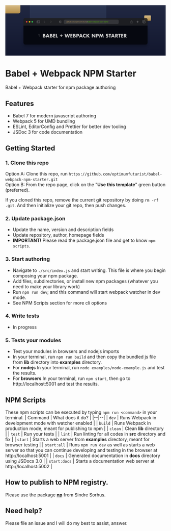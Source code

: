 <img src="https://raw.githubusercontent.com/optimumfuturist/babel-webpack-npm-starter/main/docs/babel-webpack.png" alt="webpack babel npm starter pack" align="center" />

<br />

# Babel + Webpack NPM Starter
Babel + Webpack starter for npm package authoring

## Features
* Babel 7 for modern javascript authoring
* Webpack 5 for UMD bundling
* ESLint, EditorConfig and Prettier for better dev tooling
* JSDoc 3 for code documentation

## Getting Started
### 1. Clone this repo 
Option A: Clone this repo, run `https://github.com/optimumfuturist/babel-webpack-npm-starter.git` <br />
Option B: From the repo page, click on the "**Use this template**" green button (preferred).

If you cloned this repo, remove the current  git repository by doing `rm -rf .git`. And then initialize your git repo, then push changes.


### 2. Update package.json
* Update the name, version and description fields
* Update repository, author, homepage fields
* **IMPORTANT!** Please read the package.json file and get to know `npm scripts`.

### 3. Start authoring
* Navigate to `./src/index.js` and start writing. This file is where you begin composing your npm package.
* Add files, subdirectories, or install new npm packages (whatever you need to make your library work)
* Run `npm run dev`; and this command will start webpack watcher in dev mode.
* See NPM Scripts section for more cli options
### 4. Write tests
 * In progress

### 5. Tests your modules
 * Test your modules in browsers and nodejs imports
 * In your terminal, run `npm run build` and then copy the bundled js file from **lib** directory into **examples** directory.
 * For **nodejs** In your terminal, run `node examples/node-example.js` and test the results.
 * For **browsers** In your terminal, run `npm start`, then go to http://localhost:5001 and test the results.

## NPM Scripts
These npm scripts can be executed by typing `npm run <command>` in your terminal.
| Command |  What does it do? |
|--|--|
| `dev` | Runs Webpack in development mode with watcher enabled |
| `build` | Runs Webpack in production mode, meant for publishing to npm |
| `clean` | Clean **lib** directory |
| `test` | Run your tests |
| `lint` | Run linting for all codes in **src** directory and fix |
| `start` | Starts a web server from **examples** directory, meant for browser testing |
| `start:all` | Runs `npm run dev` as well as starts a web server so that you can continue developing and testing in the browser at http://localhost:5001 |
| `docs` | Generated documentation in **docs** directory using JSDocs 3.0 |
| `start:docs` | Starts a documentation web server at http://localhost:5002 |

## How to publish to NPM registry.
Please use the package **[np](https://github.com/sindresorhus/np)** from Sindre Sorhus.

## Need help?
Please file an issue and I will do my best to assist, answer.
